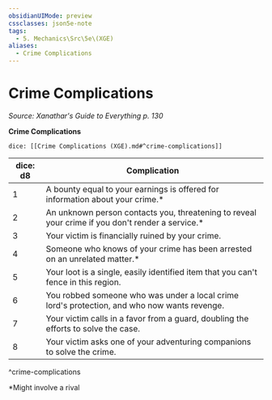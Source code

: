 ```yaml
---
obsidianUIMode: preview
cssclasses: json5e-note
tags:
  - 5. Mechanics\Src\5e\(XGE)
aliases:
  - Crime Complications
---
```

# Crime Complications
*Source: Xanathar's Guide to Everything p. 130* 

**Crime Complications**

`dice: [[Crime Complications (XGE).md#^crime-complications]]`

| dice: d8 | Complication |
|----------|--------------|
| 1 | A bounty equal to your earnings is offered for information about your crime.* |
| 2 | An unknown person contacts you, threatening to reveal your crime if you don't render a service.* |
| 3 | Your victim is financially ruined by your crime. |
| 4 | Someone who knows of your crime has been arrested on an unrelated matter.* |
| 5 | Your loot is a single, easily identified item that you can't fence in this region. |
| 6 | You robbed someone who was under a local crime lord's protection, and who now wants revenge. |
| 7 | Your victim calls in a favor from a guard, doubling the efforts to solve the case. |
| 8 | Your victim asks one of your adventuring companions to solve the crime. |
^crime-complications

*Might involve a rival
